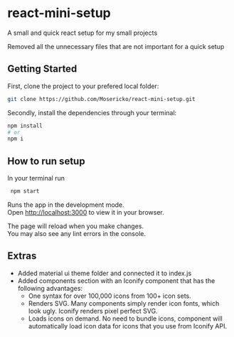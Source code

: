 # react-mini-setup

A small and quick react setup for my small projects

Removed all the unnecessary files that are not important for a quick setup

## Getting Started

First, clone the project to your prefered local folder:

```bash
git clone https://github.com/Mosericko/react-mini-setup.git

```

Secondly, install the dependencies through your terminal:

```bash
npm install
# or
npm i
```

## How to run setup

In your terminal run

```bash
 npm start
```

Runs the app in the development mode.\
Open [http://localhost:3000](http://localhost:3000) to view it in your browser.

The page will reload when you make changes.\
You may also see any lint errors in the console.

## Extras

- Added material ui theme folder and connected it to index.js
- Added components section with an Iconify component that has the following advantages:
  - One syntax for over 100,000 icons from 100+ icon sets.
  - Renders SVG. Many components simply render icon fonts, which look ugly. Iconify renders pixel perfect SVG.
  - Loads icons on demand. No need to bundle icons, component will automatically load icon data for icons that you use from Iconify API.
